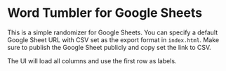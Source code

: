 # Word Tumbler for Google Sheets

This is a simple randomizer for Google Sheets. You can specify a default Google Sheet URL with CSV set as the export format in `index.html`. Make sure to publish the Google Sheet publicly and copy set the link to CSV.

The UI will load all columns and use the first row as labels.
